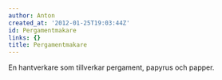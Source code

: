 ```yaml
---
author: Anton
created_at: '2012-01-25T19:03:44Z'
id: Pergamentmakare
links: {}
title: Pergamentmakare
---
```


En hantverkare som tillverkar pergament, papyrus och papper.
